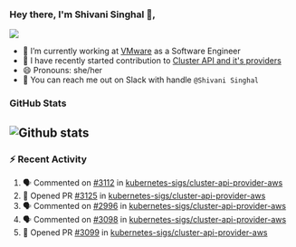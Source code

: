 ### Hey there, I'm Shivani Singhal 👋, 
![](https://komarev.com/ghpvc/?username=shivi28&color=green)

- 🔭 I’m currently working at [VMware](https://tanzu.vmware.com/) as a Software Engineer
- 👯 I have recently started contribution to [Cluster API and it's providers](https://github.com/kubernetes-sigs/cluster-api)
- 😄 Pronouns: she/her
- 💞️ You can reach me out on Slack with handle `@Shivani Singhal` 


### GitHub Stats

![Github stats](https://github-readme-stats.vercel.app/api?username=shivi28&count_private=true&show_icons=true&theme=dark&include_all_commits=true)
---

### :zap: Recent Activity

<!--START_SECTION:activity-->
1. 🗣 Commented on [#3112](https://github.com/kubernetes-sigs/cluster-api-provider-aws/issues/3112) in [kubernetes-sigs/cluster-api-provider-aws](https://github.com/kubernetes-sigs/cluster-api-provider-aws)
2. 💪 Opened PR [#3125](https://github.com/kubernetes-sigs/cluster-api-provider-aws/pull/3125) in [kubernetes-sigs/cluster-api-provider-aws](https://github.com/kubernetes-sigs/cluster-api-provider-aws)
3. 🗣 Commented on [#2996](https://github.com/kubernetes-sigs/cluster-api-provider-aws/issues/2996) in [kubernetes-sigs/cluster-api-provider-aws](https://github.com/kubernetes-sigs/cluster-api-provider-aws)
4. 🗣 Commented on [#3098](https://github.com/kubernetes-sigs/cluster-api-provider-aws/issues/3098) in [kubernetes-sigs/cluster-api-provider-aws](https://github.com/kubernetes-sigs/cluster-api-provider-aws)
5. 💪 Opened PR [#3099](https://github.com/kubernetes-sigs/cluster-api-provider-aws/pull/3099) in [kubernetes-sigs/cluster-api-provider-aws](https://github.com/kubernetes-sigs/cluster-api-provider-aws)
<!--END_SECTION:activity-->

